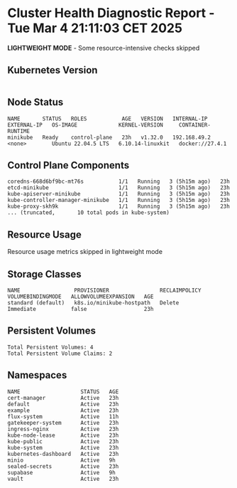 # Cluster Health Diagnostic Report - Tue Mar  4 21:11:03 CET 2025
**LIGHTWEIGHT MODE** - Some resource-intensive checks skipped

## Kubernetes Version
```
```

## Node Status
```
NAME       STATUS   ROLES           AGE   VERSION   INTERNAL-IP    EXTERNAL-IP   OS-IMAGE             KERNEL-VERSION     CONTAINER-RUNTIME
minikube   Ready    control-plane   23h   v1.32.0   192.168.49.2   <none>        Ubuntu 22.04.5 LTS   6.10.14-linuxkit   docker://27.4.1
```

## Control Plane Components
```
coredns-668d6bf9bc-mt76s           1/1   Running   3 (5h15m ago)   23h
etcd-minikube                      1/1   Running   3 (5h15m ago)   23h
kube-apiserver-minikube            1/1   Running   3 (5h15m ago)   23h
kube-controller-manager-minikube   1/1   Running   3 (5h15m ago)   23h
kube-proxy-skh9k                   1/1   Running   3 (5h15m ago)   23h
... (truncated,       10 total pods in kube-system)
```

## Resource Usage
Resource usage metrics skipped in lightweight mode

## Storage Classes
```
NAME                 PROVISIONER                RECLAIMPOLICY   VOLUMEBINDINGMODE   ALLOWVOLUMEEXPANSION   AGE
standard (default)   k8s.io/minikube-hostpath   Delete          Immediate           false                  23h
```

## Persistent Volumes
```
Total Persistent Volumes: 4
Total Persistent Volume Claims: 2
```

## Namespaces
```
NAME                   STATUS   AGE
cert-manager           Active   23h
default                Active   23h
example                Active   23h
flux-system            Active   11h
gatekeeper-system      Active   23h
ingress-nginx          Active   23h
kube-node-lease        Active   23h
kube-public            Active   23h
kube-system            Active   23h
kubernetes-dashboard   Active   23h
minio                  Active   9h
sealed-secrets         Active   23h
supabase               Active   9h
vault                  Active   23h
```

